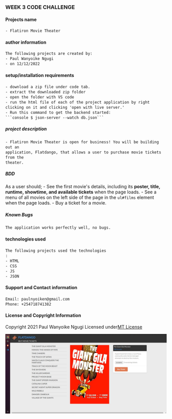### WEEK 3 CODE CHALLENGE
#### Projects name
    - Flatiron Movie Theater
#### author information
    The following projects are created by:
    - Paul Wanyoike Ngugi
    - on 12/12/2022
#### setup/installation requirements
    - download a zip file under code tab.
    - extract the downloaded zip folder
    - open the folder with VS code
    - run the html file of each of the project application by right clicking on it and clicking 'open with live server.'
    - Run this command to get the backend started:
    ```console $ json-server --watch db.json```
##### project description
    - Flatiron Movie Theater is open for business! You will be building out an 
    application, Flatdango, that allows a user to purchase movie tickets from the 
    theater.
##### BDD
As a user should;
    - See the first movie's details, including its **poster, title, runtime, 
    showtime, and available tickets** when the page loads.
    - See a menu of all movies on the left side of the page in the `ul#films` 
    element when the page loads.
    - Buy a ticket for a movie.
##### Known Bugs
    The application works perfectly well, no bugs.
#### technologies used
    The following projects used the technologies
    :
    - HTML
    - CSS
    - JS
    - JSON
#### Support and Contact information
    Email: paulnyoiken@gmail.com
    Phone: +254718741382
#### License and Copyright Information
Copyright 2021 Paul Wanyoike Ngugi Licensed under[MT License]()


![Screenshot](./1.jpeg)